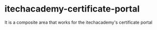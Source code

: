 # itechacademy-certificate-portal
It is a composite area that works for the itechacademy's certificate portal
